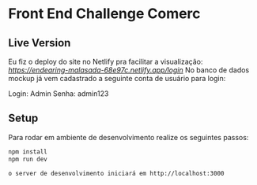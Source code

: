 # Front End Challenge Comerc

## Live Version

Eu fiz o deploy do site no Netlify pra facilitar a visualização:
*https://endearing-malasada-68e97c.netlify.app/login*
No banco de dados mockup já vem cadastrado a seguinte conta de usuário para login:

Login: Admin
Senha: admin123

## Setup

Para rodar em ambiente de desenvolvimento realize os seguintes passos:

```bash
npm install
npm run dev

o server de desenvolvimento iniciará em http://localhost:3000
```
